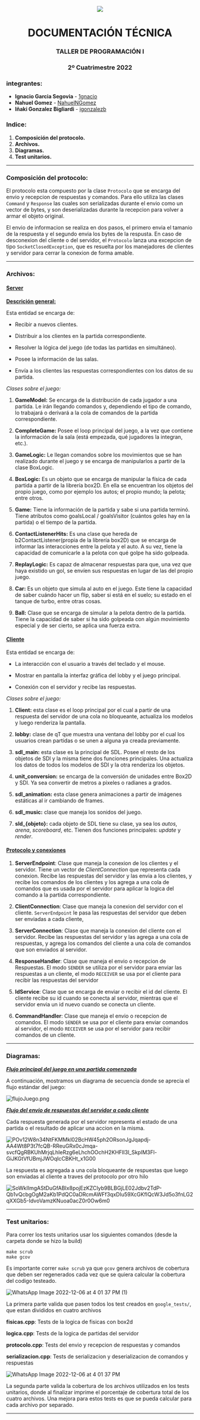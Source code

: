 <center>

![](data/FIUBA.png)
<h1>DOCUMENTACIÓN TÉCNICA </h1>
<h3>TALLER DE PROGRAMACIÓN I</h3>
<h3>2º Cuatrimestre 2022</h3>
</center>

### integrantes:

* **Ignacio Garcia Segovia** - [1gnacio](https://github.com/1gnacio)
* **Nahuel Gomez** - [NahuelNGomez](https://github.com/NahuelNGomez)
* **Iñaki Gonzalez Bigliardi** - [igonzalezb](https://github.com/igonzalezb)

### Indice:

1) **Composición del protocolo.**
2) **Archivos.**
3) **Diagramas.**
4) **Test unitarios.**
-----------


### Composición del protocolo:

El protocolo esta compuesto por la clase `Protocolo` que se encarga del envio y recepcion de respuestas y comandos. Para ello utiliza las clases `Command` y `Response` las cuales son serializadas durante el envio como un vector de bytes, y son deserializadas durante la recepcion para volver a armar el objeto original.

El envio de informacion se realiza en dos pasos, el primero envia el tamanio de la respuesta y el segundo envia los bytes de la respusta. En caso de desconexion del cliente o del servidor, el `Protocolo` lanza una excepcion de tipo `SocketClosedException`, que es resuelta por los manejadores de clientes y servidor para cerrar la conexion de forma amable.

-----------

### Archivos:


#### <u>Server</u>

**<u>Descrición general:</u>**

Esta entidad se encarga de:
* Recibir a nuevos clientes.


* Distribuir a los clientes en la partida correspondiente.


* Resolver la lógica del juego (de todas las partidas en simultáneo).


* Posee la información de las salas.


* Envía a los clientes las respuestas correspondientes con los datos de su partida.

*Clases sobre el juego:*
1) **GameModel:** Se encarga de la distribución de cada jugador a una partida. Le irán llegando
comandos y, dependiendo el tipo de comando, lo trabajará o derivará a la cola de comandos
de la partida correspondiente.


2) **CompleteGame:** Posee el loop principal del juego, a la vez que contiene la información de la
sala (está empezada, qué jugadores la integran, etc.).


3) **GameLogic:** Le llegan comandos sobre los movimientos que se han realizado durante el juego y
se encarga de manipularlos a partir de la clase BoxLogic.


4) **BoxLogic:** Es un objeto que se encarga de manipular la física de cada partida a partir de la
librería box2D. En ella se encuentran los objetos del propio juego, como por ejemplo los autos;
el propio mundo; la pelota; entre otros.


5) **Game:** Tiene la información de la partida y sabe si una partida terminó. Tiene atributos como
goalsLocal / goalsVisitor (cuántos goles hay en la partida) o el tiempo de la partida.


6) **ContactListenerHits:** Es una clase que hereda de b2ContactListener(propia de la librería box2D)
que se encarga de informar las interacciones entre la pelota y el auto. A su vez, tiene la
capacidad de comunicarle a la pelota con qué golpe ha sido golpeada.


7) **ReplayLogic:** Es capaz de almacenar respuestas para que, una vez que haya existido un gol, se
envíen sus respuestas en lugar de las del propio juego.


8) **Car:** Es un objeto que simula al auto en el juego. Este tiene la capacidad de saber cuándo hacer
un flip, saber si está en el suelo; su estado en el tanque de turbo, entre otras cosas.


9) **Ball:** Clase que se encarga de simular a la pelota dentro de la partida. Tiene la capacidad de
saber si ha sido golpeada con algún movimiento especial y de ser cierto, se aplica una fuerza
extra.

#### <u>Cliente</u>
Esta entidad se encarga de:

* La interacción con el usuario a través del teclado y el mouse.

*  Mostrar en pantalla la interfaz gráfica del lobby y el juego principal.

* Conexión con el servidor y recibe las respuestas.

*Clases sobre el juego:*

1) **Client:** esta clase es el loop principal por el cual a partir de una respuesta del servidor de una cola no bloqueante, actualiza los modelos y luego renderiza la pantalla. 

2) **lobby:** clase de qT que muestra una ventana del lobby por el cual los usuarios crean partidas o se unen a alguna ya creada previamente.

3) **sdl_main:** esta clase es la principal de SDL. Posee el resto de los objetos de SDl y la misma tiene dos funciones principales. Una actualiza los datos de todos los modelos de SDl y la otra renderiza los objetos.

4) **unit_conversion:** se encarga de la conversión de unidades entre Box2D y SDl. Ya sea convertir de metros a pixeles o radianes a grados.

5) **sdl_animation:** esta clase genera animaciones a partir de imágenes estáticas al ir cambiando de frames.

6) **sdl_music:** clase que maneja los sonidos del juego.

7) **sld_{objeto}:** cada objeto de SDL tiene su clase, ya sea los *autos*, *arena*, *scoreboard*, etc. Tienen dos funciones principales: *update* y *render*.


#### <u>Protocolo y conexiones</u>

1) **ServerEndpoint**: Clase que maneja la conexion de los clientes y el servidor. Tiene un vector de *ClientConnection* que representa cada conexion. Recibe las respuestas del servidor y las envia a los clientes, y recibe los comandos de los clientes y los agrega a una cola de comandos que es usada por el servidor para aplicar la logica del comando a la partida correspondiente.

2) **ClientConnection**: Clase que maneja la conexion del servidor con el cliente. `ServerEndpoint` le pasa las respuestas del servidor que deben ser enviadas a cada cliente, 

2) **ServerConnection**: Clase que maneja la conexion del cliente con el servidor. Recibe las respuestas del servidor y las agrega a una cola de respuestas, y agrega los comandos del cliente a una cola de comandos que son enviados al servidor.


3) **ResponseHandler**: Clase que maneja el envio o recepcion de Respuestas. El modo `SENDER` se utiliza por el servidor para enviar las respuestas a un cliente, el modo `RECEIVER` se usa por el cliente para recibir las respuestas del servidor


4) **IdService**: Clase que se encarga de enviar o recibir el id del cliente. El cliente recibe su id cuando se conecta al servidor, mientras que el servidor envia un id nuevo cuando se conecta un cliente.


5) **CommandHandler**: Clase que maneja el envio o recepcion de comandos. El modo `SENDER` se usa por el cliente para enviar comandos al servidor, el modo `RECEIVER` se usa por el servidor para recibir comandos de un cliente.


---------

### Diagramas:

<u>***Flujo principal del juego en una partida comenzada***</u>

A continuación, mostramos un diagrama de secuencia donde se aprecia el flujo estándar del juego:

![flujoJuego.png](data/diagramas/flujoJuego.png)

<u>***Flujo del envio de respuestas del servidor a cada cliente***</u>

Cada respuesta generada por el servidor representa el estado de una partida o el resultado de aplicar una accion en la misma. 

![POv12W8n34NtFKMMkl02BcHW45ph2ORsonJgJqapdj-AA4Wt8P3t7fcQB-RReuGRx0cJmqa-svcfQgRBKUhMrjqLhIeRzg6eLhchOOchH2KHFIl3l_SkpIM3Fl-GiJKGtVfUBmjJWOqIcCBKHt_x1G00](https://user-images.githubusercontent.com/38591482/206005902-10f37404-446c-48d1-9778-9583cd56af63.png)

La respuesta es agregada a una cola bloqueante de respuestas que luego son enviadas al cliente a traves del protocolo por otro hilo

![SoWkIImgAStDuGfABIx8pojEzKZCIyb9BLBGjLE02Jdbv2TdP-Qb1vQcbgOgM2aKb1PdQC0aDRcmAWFf3qxDIu59XcGKfIQcW3Jd5o3fnLG2qXXGb5-IdvoVamzKNuoa0acZ0r0Ow6m0](https://user-images.githubusercontent.com/38591482/206007067-c6d99a26-26c1-4336-9fb6-04376f43eb54.png)

-----------

### Test unitarios:

Para correr los tests unitarios usar los siguientes comandos (desde la carpeta donde se hizo la build)

```console
make scrub
make gcov
```

Es importante correr `make scrub` ya que `gcov` genera archivos de cobertura que deben ser regenerados cada vez que se quiera calcular la cobertura del codigo testeado.

![WhatsApp Image 2022-12-06 at 4 01 37 PM (1)](https://user-images.githubusercontent.com/38591482/206001021-857334cf-6ece-42a0-bfb2-243acd4cb6ee.jpeg)

La primera parte valida que pasen todos los test creados en `google_tests/`, que estan divididos en cuatro archivos

**fisicas.cpp**: Tests de la logica de fisicas con box2d

**logica.cpp**: Tests de la logica de partidas del servidor

**protocolo.cpp**: Tests del envio y recepcion de respuestas y comandos

**serializacion.cpp**: Tests de serializacion y deserializacion de comandos y respuestas


![WhatsApp Image 2022-12-06 at 4 01 37 PM](https://user-images.githubusercontent.com/38591482/206000836-cc805cce-fa8a-418e-b3af-15b02d4f15c3.jpeg)


La segunda parte valida la cobertura de los archivos utilizados en los tests unitarios, donde al finalizar imprime el porcentaje de cobertura total de los cuatro archivos. Una mejora para estos tests es que se pueda calcular para cada archivo por separado.



-----------
